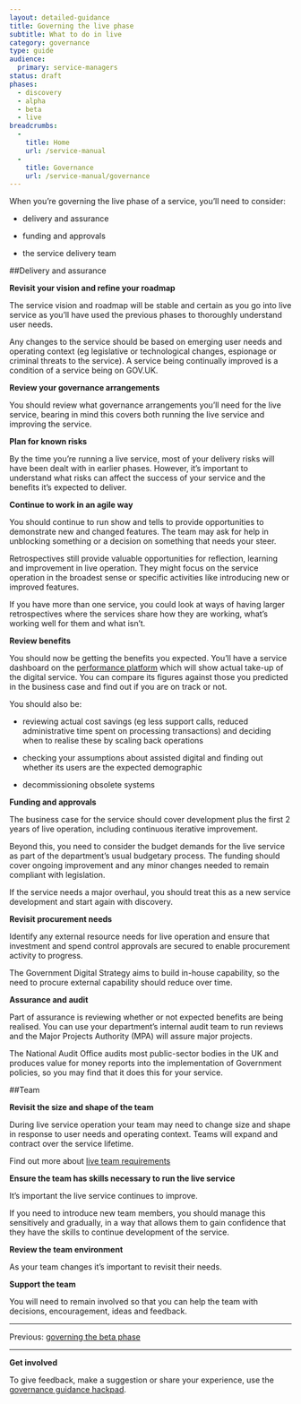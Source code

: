 ```yaml
---
layout: detailed-guidance
title: Governing the live phase
subtitle: What to do in live
category: governance
type: guide
audience:
  primary: service-managers
status: draft
phases:
  - discovery
  - alpha
  - beta
  - live
breadcrumbs:
  -
    title: Home
    url: /service-manual
  -
    title: Governance
    url: /service-manual/governance
---
```


When you’re governing the live phase of a service, you’ll need to consider:

* delivery and assurance

* funding and approvals

* the service delivery team

##Delivery and assurance

**Revisit your vision and refine your roadmap**

The service vision and roadmap will be stable and certain as you go into live service as you’ll have used the previous phases to thoroughly understand user needs. 

Any changes to the service should be based on emerging user needs and operating context (eg legislative or technological changes, espionage or criminal threats to the service). A service being continually improved is a condition of a service being on GOV.UK.

**Review your governance arrangements**

You should review what governance arrangements you’ll need for the live service, bearing in mind this covers both running the live service and improving the service.

**Plan for known risks**

By the time you’re running a live service, most of your delivery risks will have been dealt with in earlier phases. However, it’s important to understand what risks can affect the success of your service and the benefits it’s expected to deliver.

**Continue to work in an agile way**

You should continue to run show and tells to provide opportunities to demonstrate new and changed features. The team may ask for help in unblocking something or a decision on something that needs your steer.

Retrospectives still provide valuable opportunities for reflection, learning and improvement in live operation. They might focus on the service operation in the broadest sense or specific activities like introducing new or improved features.

If you have more than one service, you could look at ways of having larger retrospectives where the services share how they are working, what’s working well for them and what isn’t.

**Review benefits**

You should now be getting the benefits you expected. You’ll have a service dashboard on the [performance platform](https://www.gov.uk/performance) which will show actual take-up of the digital service. You can compare its figures against those you predicted in the business case and find out if you are on track or not.

You should also be:

* reviewing actual cost savings (eg less support calls, reduced administrative time spent on processing transactions) and deciding when to realise these by scaling back operations

* checking your assumptions about assisted digital and finding out whether its users are the expected demographic

* decommissioning obsolete systems

**Funding and approvals**

The business case for the service should cover development plus the first 2 years of live operation, including continuous iterative improvement. 

Beyond this, you need to consider the budget demands for the live service as part of the department’s usual budgetary process. The funding should cover ongoing improvement and any minor changes needed to remain compliant with legislation.

If the service needs a major overhaul, you should treat this as a new service development and start again with discovery.

**Revisit procurement needs**

Identify any external resource needs for live operation and ensure that investment and spend control approvals are secured to enable procurement activity to progress.

The Government Digital Strategy aims to build in-house capability, so the need to procure external capability should reduce over time.

**Assurance and audit**

Part of assurance is reviewing whether or not expected benefits are being realised. You can use your department’s internal audit team to run reviews and the Major Projects Authority (MPA) will assure  major projects.

The National Audit Office audits most public-sector bodies in the UK and produces value for money reports into the implementation of Government policies, so you may find that it does this for your service.

##Team

**Revisit the size and shape of the team**

During live service operation your team may need to change size and shape in response to user needs and operating context. Teams will expand and contract over the service lifetime.

Find out more about [live team requirements](../phases/live.html#team-requirements)

**Ensure the team has skills necessary to run the live service**

It’s important the live service continues to improve.

If you need to introduce new team members, you should manage this sensitively and gradually, in a way that allows them to gain confidence that they have the skills to continue development of the service.

**Review the team environment**

As your team changes it’s important to revisit their needs.

**Support the team**

You will need to remain involved so that you can help the team with decisions, encouragement, ideas and feedback.

<hr>

Previous: [governing the beta phase](../governance/governing-the-beta-phase.html)

<hr>

**Get involved**

To give feedback, make a suggestion or share your experience, use the [governance guidance hackpad](https://gds-governance-guidance.hackpad.com/Governing-the-live-phase-tvVSVa0pJN1).

